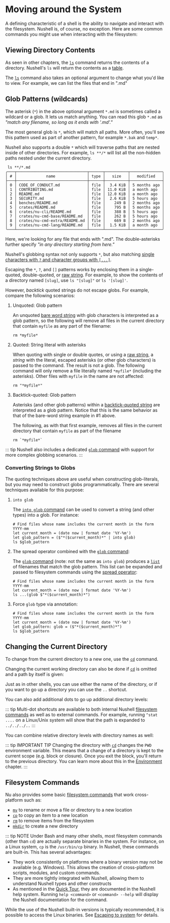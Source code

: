 # Moving around the System

A defining characteristic of a shell is the ability to navigate and interact with the filesystem. Nushell is, of course, no exception. Here are some common commands you might use when interacting with the filesystem:

## Viewing Directory Contents

As seen in other chapters, the [`ls`](/commands/docs/ls.md) command returns the contents of a directory. Nushell's `ls` will return the contents as a [table](types_of_data.html#tables).

The [`ls`](/commands/docs/ls.md) command also takes an optional argument to change what you'd like to view. For example, we can list the files that end in ".md"

## Glob Patterns (wildcards)

The asterisk (`*`) in the above optional argument `*.md` is sometimes called a wildcard or a glob. It lets us match anything. You can read this glob `*.md` as _"match any filename, so long as it ends with '.md'."_

The most general glob is `*`, which will match all paths. More often, you'll see this pattern used as part of another pattern, for example `*.bak` and `temp*`.

Nushell also supports a double `*` which will traverse paths that are nested inside of other directories. For example, `ls **/*` will list all the non-hidden paths nested under the current directory.

```nu
 ls **/*.md
╭───┬───────────────────────────────┬──────┬──────────┬──────────────╮
│ # │             name              │ type │   size   │   modified   │
├───┼───────────────────────────────┼──────┼──────────┼──────────────┤
│ 0 │ CODE_OF_CONDUCT.md            │ file │  3.4 KiB │ 5 months ago │
│ 1 │ CONTRIBUTING.md               │ file │ 11.0 KiB │ a month ago  │
│ 2 │ README.md                     │ file │ 12.0 KiB │ a month ago  │
│ 3 │ SECURITY.md                   │ file │  2.6 KiB │ 5 hours ago  │
│ 4 │ benches/README.md             │ file │    249 B │ 2 months ago │
│ 5 │ crates/README.md              │ file │    795 B │ 5 months ago │
│ 6 │ crates/nu-cli/README.md       │ file │    388 B │ 5 hours ago  │
│ 7 │ crates/nu-cmd-base/README.md  │ file │    262 B │ 5 hours ago  │
│ 8 │ crates/nu-cmd-extra/README.md │ file │    669 B │ 2 months ago │
│ 9 │ crates/nu-cmd-lang/README.md  │ file │  1.5 KiB │ a month ago  │
╰───┴───────────────────────────────┴──────┴──────────┴──────────────╯
```

Here, we're looking for any file that ends with ".md". The double-asterisks further specify _"in any directory starting from here."_

Nushell's globbing syntax not only supports `*`, but also matching [single characters with `?` and character groups with `[...]`](https://docs.rs/nu-glob/latest/nu_glob/struct.Pattern.html).

Escaping the `*`, `?`, and `[]` patterns works by enclosing them in a single-quoted, double-quoted, or
[raw string](working_with_strings.md#raw-strings). For example, to show the contents of a directory named
`[slug]`, use `ls "[slug]"` or `ls '[slug]'`.

However, _backtick_ quoted strings do not escape globs. For example, compare the following scenarios:

1. Unquoted: Glob pattern

   An unquoted [bare word string](working_with_strings.html#bare-word-strings) with glob characters is interpreted as a glob pattern, so the following will remove all files in the current directory that contain
   `myfile` as any part of the filename:

   ```nu
   rm *myfile*
   ```

2. Quoted: String literal with asterisks

   When quoting with single or double quotes, or using a [raw string](working_with_strings.html#raw-strings), a _string_ with the literal, escaped asterisks (or other glob characters) is passed to the command. The result is not a glob. The following command will only remove a file literally named `*myfile*` (including the asterisks). Other files with `myfile` in the name are not affected:

   ```nu
   rm "*myfile*"
   ```

3. Backtick-quoted: Glob pattern

   Asterisks (and other glob patterns) within a [backtick-quoted string](working_with_strings.html#backtick-quoted-strings) are interpreted as a glob pattern. Notice that this is the same behavior as that of the bare-word string example in #1 above.

   The following, as with that first example, removes all files in the current directory that contain `myfile` as part of the filename

   ```nu
   rm `*myfile*`
   ```

::: tip
Nushell also includes a dedicated [`glob` command](https://www.nushell.sh/commands/docs/glob.html) with support for more complex globbing scenarios.
:::

### Converting Strings to Globs

The quoting techniques above are useful when constructing glob-literals, but you may need to construct globs programmatically. There are several techniques available for this purpose:

1. `into glob`

   The [`into glob` command](/commands/docs/into_glob.html) can be used to convert a string (and other types) into a glob. For instance:

   ```nu
   # Find files whose name includes the current month in the form YYYY-mm
   let current_month = (date now | format date '%Y-%m')
   let glob_pattern = ($"*($current_month)*" | into glob)
   ls $glob_pattern
   ```

2. The spread operator combined with the [`glob` command](/commands/docs/glob.html):

   The [`glob` command](/commands/docs/glob.html) (note: not the same as `into glob`) produces a [`list`](types_of_data.html#lists) of filenames that match the glob pattern. This list can be expanded and passed to filesystem commands using the [spread operator](operators.html#spread-operator):

   ```nu
   # Find files whose name includes the current month in the form YYYY-mm
   let current_month = (date now | format date '%Y-%m')
   ls ...(glob $"*($current_month)*")
   ```

3. Force `glob` type via annotation:

   ```nu
   # Find files whose name includes the current month in the form YYYY-mm
   let current_month = (date now | format date '%Y-%m')
   let glob_pattern: glob = ($"*($current_month)*")
   ls $glob_pattern
   ```

## Changing the Current Directory

To change from the current directory to a new one, use the [`cd`](/commands/docs/cd.md) command.

Changing the current working directory can also be done if [`cd`](/commands/docs/cd.md) is omitted and a path by itself is given:

Just as in other shells, you can use either the name of the directory, or if you want to go up a directory you can use the `..` shortcut.

You can also add additional dots to go up additional directory levels:

::: tip
Multi-dot shortcuts are available to both internal Nushell [filesystem commands](//commands/categories/filesystem.html) as well as to external commands. For example, running `^stat ....` on a Linux/Unix system will show that the path is expanded to `../../../..`
:::

You can combine relative directory levels with directory names as well:

::: tip IMPORTANT TIP
Changing the directory with [`cd`](/commands/docs/cd.md) changes the `PWD` environment variable. This means that a change of a directory is kept to the current scope (e.g. block or closure). Once you exit the block, you'll return to the previous directory. You can learn more about this in the [Environment](./environment.md) chapter.
:::

## Filesystem Commands

Nu also provides some basic [filesystem commands](/commands/categories/filesystem.html) that work cross-platform such as:

- [`mv`](/commands/docs/mv.md) to rename or move a file or directory to a new location
- [`cp`](/commands/docs/cp.md) to copy an item to a new location
- [`rm`](/commands/docs/rm.md) to remove items from the filesystem
- [`mkdir`](/commands/docs/mkdir.md) to create a new directory

::: tip NOTE
Under Bash and many other shells, most filesystem commands (other than `cd`) are actually separate binaries in the system. For instance, on a Linux system, `cp` is the `/usr/bin/cp` binary. In Nushell, these commands are built-in. This has several advantages:

- They work consistently on platforms where a binary version may not be available (e.g. Windows). This allows the creation of cross-platform scripts, modules, and custom commands.
- They are more tightly integrated with Nushell, allowing them to understand Nushell types and other constructs
- As mentioned in the [Quick Tour](quick_tour.html), they are documented in the Nushell help system. Running `help <command>` or `<command> --help` will display the Nushell documentation for the command.

While the use of the Nushell built-in versions is typically recommended, it is possible to access the Linux binaries. See [Escaping to system](escaping.html#escaping-to-the-system) for details.
